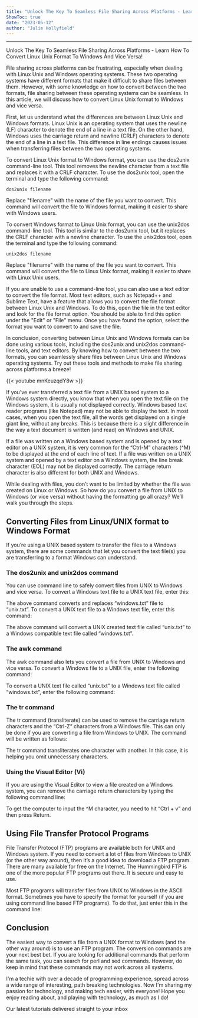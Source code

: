 ```yaml
---
title: "Unlock The Key To Seamless File Sharing Across Platforms - Learn How To Convert Linux Unix Format To Windows And Vice Versa!"
ShowToc: true 
date: "2023-05-12"
author: "Julie Hollyfield"
---
```

*****
Unlock The Key To Seamless File Sharing Across Platforms - Learn How To Convert Linux Unix Format To Windows And Vice Versa!

File sharing across platforms can be frustrating, especially when dealing with Linux Unix and Windows operating systems. These two operating systems have different formats that make it difficult to share files between them. However, with some knowledge on how to convert between the two formats, file sharing between these operating systems can be seamless. In this article, we will discuss how to convert Linux Unix format to Windows and vice versa.

First, let us understand what the differences are between Linux Unix and Windows formats. Linux Unix is an operating system that uses the newline (LF) character to denote the end of a line in a text file. On the other hand, Windows uses the carriage return and newline (CRLF) characters to denote the end of a line in a text file. This difference in line endings causes issues when transferring files between the two operating systems.

To convert Linux Unix format to Windows format, you can use the dos2unix command-line tool. This tool removes the newline character from a text file and replaces it with a CRLF character. To use the dos2unix tool, open the terminal and type the following command:

`dos2unix filename`

Replace "filename" with the name of the file you want to convert. This command will convert the file to Windows format, making it easier to share with Windows users.

To convert Windows format to Linux Unix format, you can use the unix2dos command-line tool. This tool is similar to the dos2unix tool, but it replaces the CRLF character with a newline character. To use the unix2dos tool, open the terminal and type the following command:

`unix2dos filename`

Replace "filename" with the name of the file you want to convert. This command will convert the file to Linux Unix format, making it easier to share with Linux Unix users.

If you are unable to use a command-line tool, you can also use a text editor to convert the file format. Most text editors, such as Notepad++ and Sublime Text, have a feature that allows you to convert the file format between Linux Unix and Windows. To do this, open the file in the text editor and look for the file format option. You should be able to find this option under the "Edit" or "File" menu. Once you have found the option, select the format you want to convert to and save the file.

In conclusion, converting between Linux Unix and Windows formats can be done using various tools, including the dos2unix and unix2dos command-line tools, and text editors. By knowing how to convert between the two formats, you can seamlessly share files between Linux Unix and Windows operating systems. Try out these tools and methods to make file sharing across platforms a breeze!

{{< youtube mnKeuzqdY8w >}} 



If you’ve ever transferred a text file from a UNIX based system to a Windows system directly, you know that when you open the text file on the Windows system, it is usually not displayed correctly. Windows based text reader programs (like Notepad) may not be able to display the text. In most cases, when you open the text file, all the words get displayed on a single giant line, without any breaks. This is because there is a slight difference in the way a text document is written (and read) on Windows and UNIX.
 
If a file was written on a Windows based system and is opened by a text editor on a UNIX system, it is very common for the “Ctrl-M” characters (^M) to be displayed at the end of each line of text. If a file was written on a UNIX system and opened by a text editor on a Windows system, the line break character (EOL) may not be displayed correctly. The carriage return character is also different for both UNIX and Windows.
 
While dealing with files, you don’t want to be limited by whether the file was created on Linux or Windows. So how do you convert a file from UNIX to Windows (or vice versa) without having the formatting go all crazy? We’ll walk you through the steps.
 
## Converting Files from Linux/UNIX format to Windows Format
 
If you’re using a UNIX based system to transfer the files to a Windows system, there are some commands that let you convert the text file(s) you are transferring to a format Windows can understand.
 
### The dos2unix and unix2dos command
 

 
You can use command line to safely convert files from UNIX to Windows and vice versa. To convert a Windows text file to a UNIX text file, enter this:
 
The above command converts and replaces “windows.txt” file to “unix.txt”. To convert a UNIX text file to a Windows text file, enter this command:
 
The above command will convert a UNIX created text file called “unix.txt” to a Windows compatible text file called “windows.txt”.
 
### The awk command
 
The awk command also lets you convert a file from UNIX to Windows and vice versa. To convert a Windows file to a UNIX file, enter the following command:
 
To convert a UNIX text file called “unix.txt” to a Windows text file called “windows.txt”, enter the following command:
 
### The tr command
 
The tr command (transliterate) can be used to remove the carriage return characters and the “Ctrl-Z” characters from a Windows file. This can only be done if you are converting a file from Windows to UNIX. The command will be written as follows:
 
The tr command transliterates one character with another. In this case, it is helping you omit unnecessary characters.
 
### Using the Visual Editor (Vi)
 
If you are using the Visual Editor to view a file created on a Windows system, you can remove the carriage return characters by typing the following command line:
 
To get the computer to input the ^M character, you need to hit “Ctrl + v” and then press Return.
 
## Using File Transfer Protocol Programs
 
File Transfer Protocol (FTP) programs are available both for UNIX and Windows system. If you need to convert a lot of files from Windows to UNIX (or the other way around), then it’s a good idea to download a FTP program. There are many available for free on the Internet. The Hummingbird FTP is one of the more popular FTP programs out there. It is secure and easy to use.
 
Most FTP programs will transfer files from UNIX to Windows in the ASCII format. Sometimes you have to specify the format for yourself (if you are using command line based FTP programs). To do that, just enter this in the command line:
 
## Conclusion
 
The easiest way to convert a file from a UNIX format to Windows (and the other way around) is to use an FTP program. The conversion commands are your next best bet. If you are looking for additional commands that perform the same task, you can search for perl and sed commands. However, do keep in mind that these commands may not work across all systems.
 
I'm a techie with over a decade of programming experience, spread across a wide range of interesting, path breaking technologies. Now I'm sharing my passion for technology, and making tech easier, with everyone!  Hope you enjoy reading about, and playing with technology, as much as I do!
 
Our latest tutorials delivered straight to your inbox




